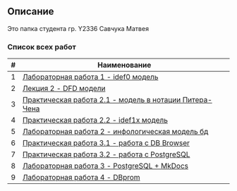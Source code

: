 ## Описание

Это папка студента гр. Y2336
Савчука Матвея

### Список всех работ

| # | Наименование |
| --- | --- |
| 1 | [Лабораторная работа 1 - idef0 модель](./LR1_DFD) |
| 2 | [Лекция 2 - DFD модели](./lections/lection_2_DFD) |
| 3 | [Практическая работа 2.1 - модель в нотации Питера-Чена](./Pr2.1_PiterChen) |
| 4 | [Практическая работа 2.2 - idef1x модель](./Pr2.2) |
| 5 | [Лабораторная работа 2 - инфологическая модель бд](./LR2) |
| 6 | [Практическая работа 3.1 - работа с DB Browser](./Pr3.1_sqlite) |
| 7 | [Практическая работа 3.2 - работа с PostgreSQL](./Pr3.2_PostgreSQL) |
| 8 | [Лабораторная работа 3 - PostgreSQL + MkDocs](./Pr3.2_PostgreSQL) |
| 9 | [Лабораторная работа 4 - DBprom](./LR4) |
